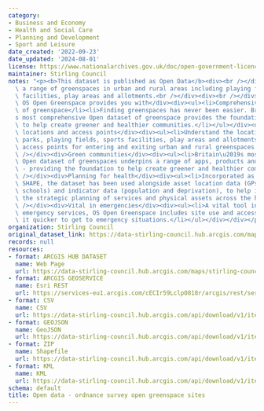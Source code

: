 ```yaml
---
category:
- Business and Economy
- Health and Social Care
- Planning and Development
- Sport and Leisure
date_created: '2022-09-23'
date_updated: '2024-08-01'
license: https://www.nationalarchives.gov.uk/doc/open-government-licence/version/3/
maintainer: Stirling Council
notes: "<p><b>This dataset is published as Open Data</b><div><br /></div><div>Covering\
  \ a range of greenspaces in urban and rural areas including playing fields, sports\u2019\
  \ facilities, play areas and allotments.<br /></div><div><br /></div><div><div>What\
  \ OS Open Greenspace provides you with</div><div><ul><li>Comprehensive Open dataset\
  \ of greenspace</li><li>Finding greenspaces has never been easier. Britain\u2019\
  s most comprehensive Open dataset of greenspace provides the foundation for you\
  \ to help create greener and healthier communities.</li></ul></div><div><br /></div><div>Understand\
  \ locations and access points</div><div><ul><li>Understand the location of public\
  \ parks, playing fields, sports facilities, play areas and allotments, along with\
  \ access points for entering and exiting urban and rural greenspaces.</li></ul></div><div><br\
  \ /></div><div>Green communities</div><div><ul><li>Britain\u2019s most comprehensive\
  \ Open dataset of greenspaces underpins a range of apps, products and innovations\
  \ - providing the foundation to help create greener and healthier communities.</li></ul></div><div><br\
  \ /></div><div>Planning for health</div><div><ul><li>Incorporated as a layer into\
  \ SHAPE, the dataset has been used alongside asset location data (GPs, pharmacies,\
  \ schools) and indicator data (population and deprivation), to help inform and support\
  \ the strategic planning of services and physical assets across the health economy.</li></ul></div><div><br\
  \ /></div><div>Vital in emergencies</div><div><ul><li>A vital tool in helping our\
  \ emergency services, OS Open Greenspace includes site use and access points, making\
  \ it quicker to get to emergency situations.</li></ul></div></div></p>"
organization: Stirling Council
original_dataset_link: https://data-stirling-council.hub.arcgis.com/maps/stirling-council::open-data-ordnance-survey-open-greenspace-sites
records: null
resources:
- format: ARCGIS HUB DATASET
  name: Web Page
  url: https://data-stirling-council.hub.arcgis.com/maps/stirling-council::open-data-ordnance-survey-open-greenspace-sites
- format: ARCGIS GEOSERVICE
  name: Esri REST
  url: https://services-eu1.arcgis.com/cECIr59LclpO818r/arcgis/rest/services/os_opendata_-_os_greenspace_sites_(open_data)/FeatureServer/1
- format: CSV
  name: CSV
  url: https://data-stirling-council.hub.arcgis.com/api/download/v1/items/54143a52078d48359126e7bde9f47987/csv?layers=1
- format: GEOJSON
  name: GeoJSON
  url: https://data-stirling-council.hub.arcgis.com/api/download/v1/items/54143a52078d48359126e7bde9f47987/geojson?layers=1
- format: ZIP
  name: Shapefile
  url: https://data-stirling-council.hub.arcgis.com/api/download/v1/items/54143a52078d48359126e7bde9f47987/shapefile?layers=1
- format: KML
  name: KML
  url: https://data-stirling-council.hub.arcgis.com/api/download/v1/items/54143a52078d48359126e7bde9f47987/kml?layers=1
schema: default
title: Open data - ordnance survey open greenspace sites
---
```

